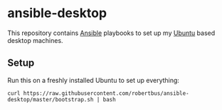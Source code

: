 # ansible-desktop

This repository contains [Ansible](https://www.ansible.com/) playbooks to set up my [Ubuntu](https://www.ubuntu.com/) based desktop machines.

## Setup

Run this on a freshly installed Ubuntu to set up everything:

```
curl https://raw.githubusercontent.com/robertbus/ansible-desktop/master/bootstrap.sh | bash
```
